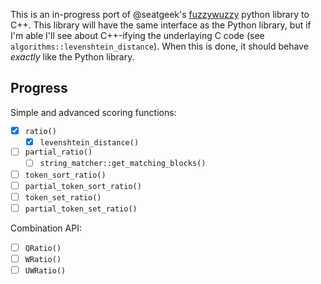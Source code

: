 This is an in-progress port of @seatgeek's [fuzzywuzzy](https://github.com/seatgeek/fuzzywuzzy/) python library to C++.
This library will have the same interface as the Python library, but if I'm able I'll see about C++-ifying the underlaying C code (see `algorithms::levenshtein_distance`).
When this is done, it should behave _exactly_ like the Python library.

Progress
---
Simple and advanced scoring functions:

- [X] `ratio()`
    - [X] `levenshtein_distance()`
- [ ] `partial_ratio()`
    - [ ] `string_matcher::get_matching_blocks()`
- [ ] `token_sort_ratio()`
- [ ] `partial_token_sort_ratio()`
- [ ] `token_set_ratio()`
- [ ] `partial_token_set_ratio()`

Combination API:

- [ ] `QRatio()`
- [ ] `WRatio()`
- [ ] `UWRatio()`
